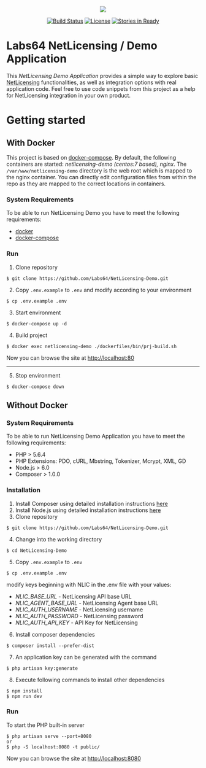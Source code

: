 <p align="center"><img src="https://netlicensing.io/img/labs64-logo.png"></p>

<p align="center">
<a href="https://travis-ci.org/Labs64/NetLicensing-Demo"><img src="https://travis-ci.org/Labs64/NetLicensing-Demo.svg" alt="Build Status"></a>
<a href="https://opensource.org/licenses/MIT"><img src="https://img.shields.io/badge/License-MIT-yellow.svg" alt="License"></a>
<a href="https://waffle.io/Labs64/NetLicensing-Demo"><img src="https://badge.waffle.io/Labs64/NetLicensing-Demo.svg?label=ready&title=Ready" alt="Stories in Ready"></a>
</p>

# Labs64 NetLicensing / Demo Application

This _NetLicensing Demo Application_ provides a simple way to explore basic [NetLicensing](https://netlicensing.io) functionalities, as well as integration options with real application code. Feel free to use code snippets from this project as a help for NetLicensing integration in your own product.

# Getting started

## With Docker

This project is based on [docker-compose](https://docs.docker.com/compose/). By default, the following containers are started: _netlicensing-demo (centos:7 based), nginx_. The `/var/www/netlicensing-demo` directory is the web root which is mapped to the nginx container.
You can directly edit configuration files from within the repo as they are mapped to the correct locations in containers.

### System Requirements
To be able to run NetLicensing Demo you have to meet the following requirements:
* [docker](https://www.docker.com)
* [docker-compose](https://docs.docker.com/compose/)

### Run

1. Clone repository
```
$ git clone https://github.com/Labs64/NetLicensing-Demo.git
```

2. Copy `.env.example` to `.env` and modify according to your environment
```
$ cp .env.example .env
```

3. Start environment
```
$ docker-compose up -d
```

4. Build project
```
$ docker exec netlicensing-demo ./dockerfiles/bin/prj-build.sh
```

Now you can browse the site at [http://localhost:80](http://localhost:80)

---

5. Stop environment
```
$ docker-compose down
```

## Without Docker

### System Requirements
To be able to run NetLicensing Demo Application you have to meet the following requirements:
- PHP > 5.6.4
- PHP Extensions: PDO, cURL, Mbstring, Tokenizer, Mcrypt, XML, GD
- Node.js > 6.0
- Composer > 1.0.0

### Installation
1. Install Composer using detailed installation instructions [here](https://getcomposer.org/doc/00-intro.md#installation-linux-unix-osx)
2. Install Node.js using detailed installation instructions [here](https://nodejs.org/en/download/package-manager/)
3. Clone repository
```
$ git clone https://github.com/Labs64/NetLicensing-Demo.git
```
4. Change into the working directory
```
$ cd NetLicensing-Demo
```
5. Copy `.env.example` to `.env`
```
$ cp .env.example .env
```
modify keys beginning with NLIC in the .env file with your values:
  - _NLIC_BASE_URL_ - NetLicensing API base URL
  - _NLIC_AGENT_BASE_URL_ - NetLicensing Agent base URL
  - _NLIC_AUTH_USERNAME_ - NetLicensing username
  - _NLIC_AUTH_PASSWORD_ - NetLicensing password
  - _NLIC_AUTH_API_KEY_ - API Key for NetLicensing

6. Install composer dependencies
```
$ composer install --prefer-dist
```
7. An application key can be generated with the command
```
$ php artisan key:generate
```
8. Execute following commands to install other dependencies
```
$ npm install
$ npm run dev
```

### Run

To start the PHP built-in server
```
$ php artisan serve --port=8080
or
$ php -S localhost:8080 -t public/
```

Now you can browse the site at [http://localhost:8080](http://localhost:8080)
